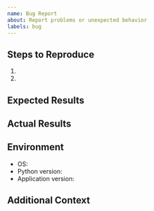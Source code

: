 ```yaml
---
name: Bug Report
about: Report problems or unexpected behavior
labels: bug
---
```


<!-- Provide clear steps to reproduce the bug. -->
## Steps to Reproduce
1. 
2. 

## Expected Results
<!-- Describe what you expected to happen. -->

## Actual Results
<!-- Describe what actually happened. Include error messages if applicable. -->

## Environment
- OS:
- Python version:
- Application version:

## Additional Context
<!-- Add any other context about the problem here. -->
